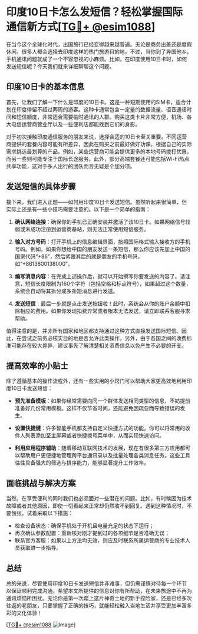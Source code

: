 # 印度10日卡怎么发短信？轻松掌握国际通信新方式[[TG💪+ @esim1088](https://t.me/s/esim1088)]

在当今这个全球化时代，出国旅行已经变得越来越普遍。无论是商务出差还是度假休闲，很多人都会选择去印度这样的热门旅游目的地。不过，当你到了异国他乡，手机通讯问题就成了一个不容忽视的小麻烦。比如，在印度使用10日卡时，如何发送短信呢？今天我们就来详细聊聊这个问题。

## 印度10日卡的基本信息

首先，让我们了解一下什么是印度的10日卡。这是一种短期使用的SIM卡，适合计划在印度停留不超过两周的游客。这种卡通常包含一定量的数据流量、语音通话时间和短信额度，非常适合需要临时通讯的人群。购买这类卡片非常方便，机场、各大电信运营商营业厅以及一些便利店都能找到它们的身影。

对于初次接触印度通信服务的朋友来说，选择合适的10日卡至关重要。不同运营商提供的套餐内容可能有所差异，因此在购买之前最好做好功课，根据自己的实际需求挑选最划算的产品。例如，某些运营商可能会提供更多的本地号码拨打优惠，而另一些则可能专注于国际长途服务。此外，部分高端套餐还可能包括Wi-Fi热点共享功能，这对于多人出行的团队而言无疑是个加分项。

## 发送短信的具体步骤

接下来，我们进入正题——如何用印度10日卡发送短信。虽然听起来很简单，但实际上还是有一些小技巧需要注意的。以下是一个简单的指南：

1. **确认网络连接**：确保你的手机已正确安装并激活了该10日卡。如果网络信号较弱或未成功注册到运营商基站，则无法正常使用短信服务。
   
2. **输入对方号码**：打开手机上的信息编辑界面，按照国际格式输入接收方的手机号码。例如，如果你想给中国的朋友发送一条短信，那么你应该先加上中国的国家代码“+86”，然后紧跟其后的就是朋友的手机号码，如“+8613800138000”。

3. **编写消息内容**：在完成上述操作后，就可以开始撰写你要发送的内容了。请注意，短信长度限制为160个字符（包括空格和标点符号），如果超过这个数量，系统会自动将其拆分成多条短消息进行发送。

4. **发送短信**：最后一步就是点击发送按钮啦！此时，系统会从你的账户余额中扣除相应的费用。如果你发现扣费异常或者根本无法发送，请立即联系客服寻求帮助。

值得注意的是，并非所有国家和地区都支持通过这种方式直接发送国际短信。因此，在尝试之前务必核实目的地是否允许此类操作。另外，由于各国之间的收费标准可能存在较大差异，建议事先了解清楚相关资费信息以免产生不必要的开支。

## 提高效率的小贴士

除了遵循基本的操作流程外，还有一些实用的小窍门可以帮助大家更高效地利用印度10日卡发送短信：

- **预先准备模板**：如果你经常需要向同一个群体发送相同类型的信息，不妨提前准备好几份常用模板。这样不仅节省时间，还能避免因疏忽而导致错误的发生。
  
- **设置快捷键**：许多智能手机都支持自定义快捷方式的功能。你可以将常用的收件人列表添加至主屏幕或者快捷拨号菜单中，从而实现快速访问。

- **利用应用程序辅助**：随着移动互联网技术的发展，现在有很多第三方应用都可以帮助用户更便捷地管理跨平台通讯录以及批量处理各类消息任务。这些工具往往具备强大的筛选与排序能力，能够显著提升工作效率。

## 面临挑战与解决方案

当然，在享受便利的同时我们也必须面对一些潜在的问题。比如，有时候因为技术故障或者其他原因，即使一切看起来正常却仍然收不到回复。遇到这种情况时，不要慌张，试着采取以下措施：

- 检查设备状态：确保手机处于开机且电量充足的状态下运行；
- 再次确认参数配置：重新核对刚才提到过的各项细节是否准确无误；
- 联系官方客服：如果以上方法均无效，则应及时联系所属运营商的专业技术人员获取进一步指导。

## 总结

总的来说，尽管使用印度10日卡发送短信并非难事，但仍需谨慎对待每一个环节以保证顺利完成沟通。希望本文所提供的信息对你有所帮助，在未来旅途中不再为通讯烦恼所困扰。无论你是第一次踏上这片神奇土地的新手探险家，还是已经多次往返的老朋友，只要掌握了正确的技巧，就能轻松融入当地生活并享受更加丰富多彩的文化体验！

[[TG💪+ @esim1088](https://t.me/s/esim1088) ![Image](https://i.postimg.cc/4NQfJmqS/Snipaste-2025-05-13-00-14-12.png)]